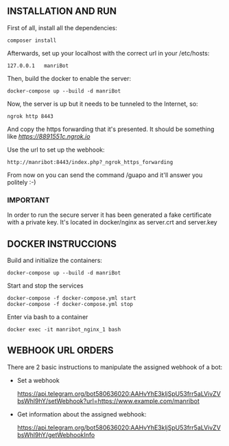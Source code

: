 ## INSTALLATION AND RUN

First of all, install all the dependencies:

    composer install

Afterwards, set up your localhost with the correct url in your /etc/hosts:    
    
    127.0.0.1	manriBot
    
Then, build the docker to enable the server: 

    docker-compose up --build -d manriBot
    
Now, the server is up but it needs to be tunneled to the Internet, so:

    ngrok http 8443
             
And copy the https forwarding that it's presented. It should be something like *https://8891551c.ngrok.io* 

Use the url to set up the webhook:

    http://manribot:8443/index.php?_ngrok_https_forwarding
    
From now on you can send the command /guapo and it'll answer you politely :-)

### IMPORTANT

In order to run the secure server it has been generated a fake certificate with a private key.
It's located in docker/nginx as server.crt and server.key 

## DOCKER INSTRUCCIONS     
    
Build and initialize the containers:
    
    docker-compose up --build -d manriBot

Start and stop the services

    docker-compose -f docker-compose.yml start
    docker-compose -f docker-compose.yml stop

Enter via bash to a container

    docker exec -it manribot_nginx_1 bash
    
         
## WEBHOOK URL ORDERS

There are 2 basic instructions to manipulate the assigned webhook of a bot:

- Set a webhook

    https://api.telegram.org/bot580636020:AAHvYhE3kljSpU53frr5aLVivZVbsWhl9hY/setWebhook?url=https://www.example.com/manribot
    
- Get information about the assigned webhook: 

    https://api.telegram.org/bot580636020:AAHvYhE3kljSpU53frr5aLVivZVbsWhl9hY/getWebhookInfo 

